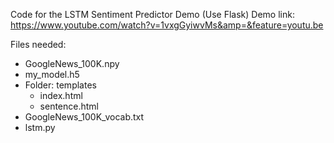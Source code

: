 Code for the LSTM Sentiment Predictor Demo (Use Flask)
Demo link: https://www.youtube.com/watch?v=1vxgGyiwvMs&amp=&feature=youtu.be

Files needed:
 - GoogleNews_100K.npy
 - my_model.h5
 - Folder: templates
    - index.html
    - sentence.html
 - GoogleNews_100K_vocab.txt
 - lstm.py
